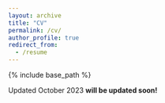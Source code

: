 ```yaml
---
layout: archive
title: "CV"
permalink: /cv/
author_profile: true
redirect_from:
  - /resume
---
```


{% include base_path %}

Updated October 2023 **will be updated soon!**

<object data="../files/cv.pdf" width="1000" height="1000" type='application/pdf'></object>

